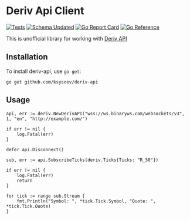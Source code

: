 # Deriv Api Client

[![Tests](https://github.com/ksysoev/deriv-api/actions/workflows/main.yml/badge.svg)](https://github.com/ksysoev/deriv-api/actions/workflows/main.yml)
[![Schema Updated](https://github.com/ksysoev/deriv-api/actions/workflows/schema.yml/badge.svg)](https://github.com/ksysoev/deriv-api/actions/workflows/schema.yml)
[![Go Report Card](https://goreportcard.com/badge/github.com/ksysoev/deriv-api)](https://goreportcard.com/report/github.com/ksysoev/deriv-api)
[![Go Reference](https://pkg.go.dev/badge/github.com/ksysoev/deriv-api.svg)](https://pkg.go.dev/github.com/ksysoev/deriv-api)

This is unofficial library for working with [Deriv API](https://api.deriv.com) 

## Installation

To install deriv-api, use `go get`:

```
go get github.com/ksysoev/deriv-api
```

## Usage

```golang
api, err := deriv.NewDerivAPI("wss://ws.binaryws.com/websockets/v3", 1, "en", "http://example.com/")

if err != nil {
    log.Fatal(err)
}

defer api.Disconnect()

sub, err := api.SubscribeTicks(deriv.Ticks{Ticks: "R_50"})

if err != nil {
    log.Fatal(err)
    return
}

for tick := range sub.Stream {
    fmt.Println("Symbol: ", *tick.Tick.Symbol, "Quote: ", *tick.Tick.Quote)
}
```
